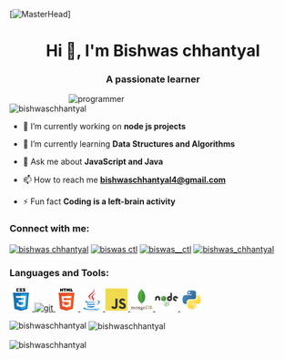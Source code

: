 [![MasterHead](https://mir-s3-cdn-cf.behance.net/project_modules/fs/54b6c068097599.5b50bca476b9b.gif)]
<h1 align="center">Hi 👋, I'm Bishwas chhantyal</h1>
<h3 align="center">A passionate learner</h3>
<img align="right" alt="programmer" width="400" src="https://raw.githubusercontent.com/gist/vininjr/d29bb07bdadb41e4b0923bc8fa748b1a/raw/88f20c9d749d756be63f22b09f3c4ac570bc5101/programming.gif">

<p align="left"> <img src="https://komarev.com/ghpvc/?username=bishwaschhantyal&label=Profile%20views&color=0e75b6&style=flat" alt="bishwaschhantyal" /> </p>

- 🔭 I’m currently working on **node js projects**

- 🌱 I’m currently learning **Data Structures and Algorithms**

- 💬 Ask me about **JavaScript and Java**

- 📫 How to reach me **bishwaschhantyal4@gmail.com**

- ⚡ Fun fact **Coding is a left-brain activity**

<h3 align="left">Connect with me:</h3>
<p align="left">
<a href="https://linkedin.com/in/bishwas chhantyal" target="blank"><img align="center" src="https://raw.githubusercontent.com/rahuldkjain/github-profile-readme-generator/master/src/images/icons/Social/linked-in-alt.svg" alt="bishwas chhantyal" height="30" width="40" /></a>
<a href="https://fb.com/biswas ctl" target="blank"><img align="center" src="https://raw.githubusercontent.com/rahuldkjain/github-profile-readme-generator/master/src/images/icons/Social/facebook.svg" alt="biswas ctl" height="30" width="40" /></a>
<a href="https://instagram.com/biswas__ctl" target="blank"><img align="center" src="https://raw.githubusercontent.com/rahuldkjain/github-profile-readme-generator/master/src/images/icons/Social/instagram.svg" alt="biswas__ctl" height="30" width="40" /></a>
<a href="https://www.leetcode.com/bishwas_chhantyal" target="blank"><img align="center" src="https://raw.githubusercontent.com/rahuldkjain/github-profile-readme-generator/master/src/images/icons/Social/leet-code.svg" alt="bishwas_chhantyal" height="30" width="40" /></a>
</p>

<h3 align="left">Languages and Tools:</h3>
<p align="left"> <a href="https://www.w3schools.com/css/" target="_blank" rel="noreferrer"> <img src="https://raw.githubusercontent.com/devicons/devicon/master/icons/css3/css3-original-wordmark.svg" alt="css3" width="40" height="40"/> </a> <a href="https://git-scm.com/" target="_blank" rel="noreferrer"> <img src="https://www.vectorlogo.zone/logos/git-scm/git-scm-icon.svg" alt="git" width="40" height="40"/> </a> <a href="https://www.w3.org/html/" target="_blank" rel="noreferrer"> <img src="https://raw.githubusercontent.com/devicons/devicon/master/icons/html5/html5-original-wordmark.svg" alt="html5" width="40" height="40"/> </a> <a href="https://www.java.com" target="_blank" rel="noreferrer"> <img src="https://raw.githubusercontent.com/devicons/devicon/master/icons/java/java-original.svg" alt="java" width="40" height="40"/> </a> <a href="https://developer.mozilla.org/en-US/docs/Web/JavaScript" target="_blank" rel="noreferrer"> <img src="https://raw.githubusercontent.com/devicons/devicon/master/icons/javascript/javascript-original.svg" alt="javascript" width="40" height="40"/> </a> <a href="https://www.mongodb.com/" target="_blank" rel="noreferrer"> <img src="https://raw.githubusercontent.com/devicons/devicon/master/icons/mongodb/mongodb-original-wordmark.svg" alt="mongodb" width="40" height="40"/> </a> <a href="https://nodejs.org" target="_blank" rel="noreferrer"> <img src="https://raw.githubusercontent.com/devicons/devicon/master/icons/nodejs/nodejs-original-wordmark.svg" alt="nodejs" width="40" height="40"/> </a> <a href="https://www.python.org" target="_blank" rel="noreferrer"> <img src="https://raw.githubusercontent.com/devicons/devicon/master/icons/python/python-original.svg" alt="python" width="40" height="40"/> </a> </p>

<p><img align="left" src="https://github-readme-stats.vercel.app/api/top-langs?username=bishwaschhantyal&show_icons=true&locale=en&layout=compact" alt="bishwaschhantyal" /></p>

<p>&nbsp;<img align="center" src="https://github-readme-stats.vercel.app/api?username=bishwaschhantyal&show_icons=true&locale=en" alt="bishwaschhantyal" /></p>

<p><img align="center" src="https://github-readme-streak-stats.herokuapp.com/?user=bishwaschhantyal&" alt="bishwaschhantyal" /></p>
